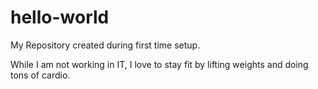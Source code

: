 # hello-world
My Repository created during first time setup.

While I am not working in IT, I love to stay fit by lifting weights and doing tons of cardio.  
